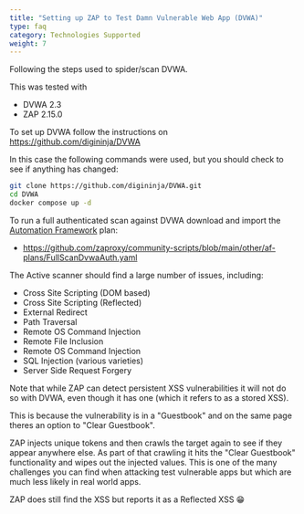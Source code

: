 ```yaml
---
title: "Setting up ZAP to Test Damn Vulnerable Web App (DVWA)"
type: faq
category: Technologies Supported
weight: 7
---
```


Following the steps used to spider/scan DVWA.

This was tested with
* DVWA 2.3
* ZAP 2.15.0

To set up DVWA follow the instructions on https://github.com/digininja/DVWA

In this case the following commands were used, but you should check to see if anything has changed:

```bash
git clone https://github.com/digininja/DVWA.git
cd DVWA
docker compose up -d
```

To run a full authenticated scan against DVWA download and import the 
[Automation Framework](/docs/automate/automation-framework/) plan: 

* https://github.com/zaproxy/community-scripts/blob/main/other/af-plans/FullScanDvwaAuth.yaml

The Active scanner should find a large number of issues, including:

  - Cross Site Scripting (DOM based)
  - Cross Site Scripting (Reflected)
  - External Redirect
  - Path Traversal
  - Remote OS Command Injection
  - Remote File Inclusion
  - Remote OS Command Injection
  - SQL Injection (various varieties)
  - Server Side Request Forgery
 
 Note that while ZAP can detect persistent XSS vulnerabilities it will not do so with DVWA, 
 even though it has one (which it refers to as a stored XSS).
 
 This is because the vulnerability is in a "Guestbook" and on the same page theres an option to "Clear Guestbook".
 
 ZAP injects unique tokens and then crawls the target again to see if they appear anywhere else.
 As part of that crawling it hits the "Clear Guestbook" functionality and wipes out the injected values.
 This is one of the many challenges you can find when attacking test vulnerable apps but which are much
 less likely in real world apps.
 
 ZAP does still find the XSS but reports it as a Reflected XSS :grin:
